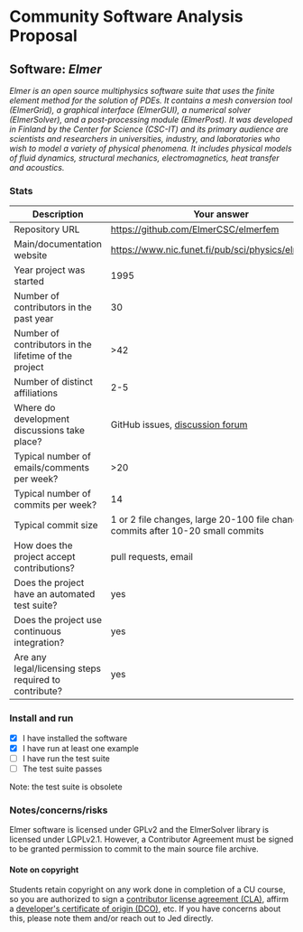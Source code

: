 # Community Software Analysis Proposal

## Software: *Elmer*

*Elmer is an open source multiphysics software suite that uses the finite element method for the solution of PDEs. It contains a mesh conversion tool (ElmerGrid), a graphical interface (ElmerGUI), a numerical solver (ElmerSolver), and a post-processing module (ElmerPost). It was developed in Finland by the Center for Science (CSC-IT) and its primary audience are scientists and researchers in universities, industry, and laboratories who wish to model a variety of physical phenomena. It includes physical models of fluid dynamics, structural mechanics, electromagnetics, heat transfer and acoustics.*

### Stats

| Description | Your answer |
|---------|-----------|
| Repository URL |  https://github.com/ElmerCSC/elmerfem  |
| Main/documentation website |  https://www.nic.funet.fi/pub/sci/physics/elmer/doc/  |
| Year project was started |  1995  |
| Number of contributors in the past year |  30  |
| Number of contributors in the lifetime of the project |  >42  |
| Number of distinct affiliations |  2-5  |
| Where do development discussions take place? |  GitHub issues, [discussion forum](http://www.elmerfem.org/forum)  |
| Typical number of emails/comments per week? |  >20  |
| Typical number of commits per week? |  14  |
| Typical commit size |  1 or 2 file changes, large 20-100 file change commits after 10-20 small commits  |
| How does the project accept contributions? |  pull requests, email  |
| Does the project have an automated test suite? |  yes  |
| Does the project use continuous integration? |  yes  |
| Are any legal/licensing steps required to contribute? |  yes  |

### Install and run

- [x] I have installed the software
- [x] I have run at least one example
- [ ] I have run the test suite
- [ ] The test suite passes

Note: the test suite is obsolete


### Notes/concerns/risks

Elmer software is licensed under GPLv2 and the ElmerSolver library is licensed under LGPLv2.1. 
However, a Contributor Agreement must be signed to be granted permission to commit to the main source file archive.

<!-- Please comment on any anomalies or known risks to following this
project, if you were unable to answer any questions above, or
otherwise have concerns about the appropriateness of the software.  If
the project requires a contributor license agreement or other
procedural steps, please explain here.  "None at this time" is
acceptable for this question. -->

#### Note on copyright
Students retain copyright on any work done in completion of a CU
course, so you are authorized to sign a [contributor license
agreement (CLA)](https://en.wikipedia.org/wiki/Contributor_License_Agreement),
affirm a [developer's certificate of
origin (DCO)](https://en.wikipedia.org/wiki/Developer_Certificate_of_Origin),
etc.  If you have concerns about this, please note them and/or reach
out to Jed directly.
